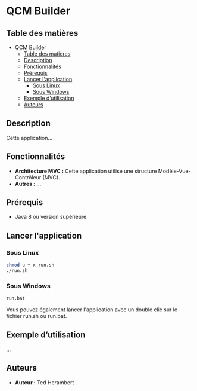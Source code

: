 
# QCM Builder

## Table des matières

- [QCM Builder](#qcm-builder)
	- [Table des matières](#table-des-matières)
	- [Description](#description)
	- [Fonctionnalités](#fonctionnalités)
	- [Prérequis](#prérequis)
	- [Lancer l'application](#lancer-lapplication)
		- [Sous Linux](#sous-linux)
		- [Sous Windows](#sous-windows)
	- [Exemple d’utilisation](#exemple-dutilisation)
	- [Auteurs](#auteurs)


## Description

Cette application...

## Fonctionnalités

- **Architecture MVC :** Cette application utilise une structure Modèle-Vue-Contrôleur (MVC).
- **Autres :** ...

## Prérequis
- Java 8 ou version supérieure.

## Lancer l'application
### Sous Linux
```bash
chmod u + x run.sh
./run.sh
```

### Sous Windows
```bash
run.bat
```
Vous pouvez également lancer l'application avec un double clic sur le fichier run.sh ou run.bat.

## Exemple d’utilisation

...

## Auteurs

- **Auteur :** Ted Herambert
